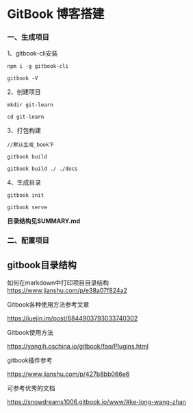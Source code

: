 # GitBook 博客搭建

### 一、生成项目

1、gitbook-cli安装

```
npm i -g gitbook-cli

gitbook -V
```

2、创建项目

```
mkdir git-learn

cd git-learn
```

3、打包构建

``` 
//默认生成_book下

gitbook build

gitbook build ./ ./docs
```

4、生成目录

```
gitbook init

gitbook serve

```

__目录结构见SUMMARY.md__



### 二、配置项目



## gitbook目录结构


如何在markdown中打印项目目录结构
https://www.jianshu.com/p/e38a07f824a2


Gitbook各种使用方法参考文章

https://juejin.im/post/6844903793033740302

Gitbook使用方法

https://yangjh.oschina.io/gitbook/faq/Plugins.html

gitbook插件参考

https://www.jianshu.com/p/427b8bb066e6

可参考优秀的文档

https://snowdreams1006.gitbook.io/www/#ke-long-wang-zhan